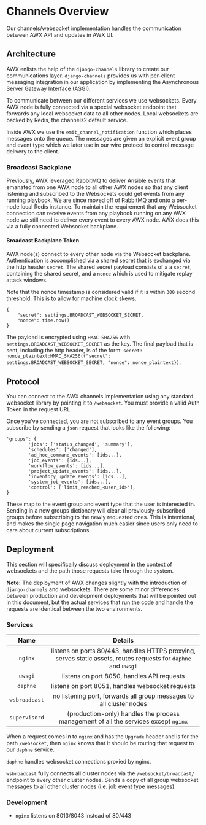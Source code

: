 # Channels Overview

Our channels/websocket implementation handles the communication between AWX API and updates in AWX UI.

## Architecture

AWX enlists the help of the `django-channels` library to create our communications layer. `django-channels` provides us with per-client messaging integration in our application by implementing the Asynchronous Server Gateway Interface (ASGI).

To communicate between our different services we use websockets. Every AWX node is fully connected via a special websocket endpoint that forwards any local websocket data to all other nodes. Local websockets are backed by Redis, the channels2 default service.

Inside AWX we use the `emit_channel_notification` function which places messages onto the queue. The messages are given an explicit event group and event type which we later use in our wire protocol to control message delivery to the client.

### Broadcast Backplane

Previously, AWX leveraged RabbitMQ to deliver Ansible events that emanated from one AWX node to all other AWX nodes so that any client listening and subscribed to the Websockets could get events from any running playbook. We are since moved off of RabbitMQ and onto a per-node local Redis instance. To maintain the requirement that any Websocket connection can receive events from any playbook running on any AWX node we still need to deliver every event to every AWX node. AWX does this via a fully connected Websocket backplane. 

#### Broadcast Backplane Token

AWX node(s) connect to every other node via the Websocket backplane. Authentication is accomplished via a shared secret that is exchanged via the http header `secret`. The shared secret payload consists of a a `secret`, containing the shared secret, and a `nonce` which is used to mitigate replay attack windows.

Note that the nonce timestamp is considered valid if it is within `300` second threshold. This is to allow for machine clock skews.
```
{
    "secret": settings.BROADCAST_WEBSOCKET_SECRET,
    "nonce": time.now()
}
```

The payload is encrypted using `HMAC-SHA256` with `settings.BROADCAST_WEBSOCKET_SECRET` as the key. The final payload that is sent, including the http header, is of the form: `secret: nonce_plaintext:HMAC_SHA256({"secret": settings.BROADCAST_WEBSOCKET_SECRET, "nonce": nonce_plaintext})`.

## Protocol

You can connect to the AWX channels implementation using any standard websocket library by pointing it to `/websocket`. You must
provide a valid Auth Token in the request URL.

Once you've connected, you are not subscribed to any event groups. You subscribe by sending a `json` request that looks like the following:

    'groups': {
            'jobs': ['status_changed', 'summary'],
            'schedules': ['changed'],
            'ad_hoc_command_events': [ids...],
            'job_events': [ids...],
            'workflow_events': [ids...],
            'project_update_events': [ids...],
            'inventory_update_events': [ids...],
            'system_job_events': [ids...],
            'control': ['limit_reached_<user_id>'],
    }

These map to the event group and event type that the user is interested in. Sending in a new groups dictionary will clear all previously-subscribed groups before subscribing to the newly requested ones. This is intentional, and makes the single page navigation much easier since users only need to care about current subscriptions.

## Deployment

This section will specifically discuss deployment in the context of websockets and the path those requests take through the system.

**Note:** The deployment of AWX changes slightly with the introduction of `django-channels` and websockets. There are some minor differences between production and development deployments that will be pointed out in this document, but the actual services that run the code and handle the requests are identical between the two environments.

### Services
| Name        | Details |
|:-----------:|:-----------------------------------------------------------------------------------------------------------:|
| `nginx`     | listens on ports 80/443, handles HTTPS proxying, serves static assets, routes requests for `daphne` and `uwsgi` |
| `uwsgi`      | listens on port 8050, handles API requests |
| `daphne`      | listens on port 8051, handles websocket requests |
| `wsbroadcast`   | no listening port, forwards all group messages to all cluster nodes |
| `supervisord` | (production-only) handles the process management of all the services except `nginx` |

When a request comes in to `nginx` and has the `Upgrade` header and is for the path `/websocket`, then `nginx` knows that it should be routing that request to our `daphne` service.

`daphne` handles websocket connections proxied by nginx.

`wsbroadcast` fully connects all cluster nodes via the `/websocket/broadcast/` endpoint to every other cluster nodes. Sends a copy of all group websocket messages to all other cluster nodes (i.e. job event type messages).

### Development
 - `nginx` listens on 8013/8043 instead of 80/443
